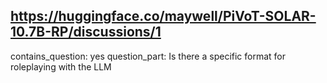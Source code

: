 ## https://huggingface.co/maywell/PiVoT-SOLAR-10.7B-RP/discussions/1

contains_question: yes
question_part: Is there a specific format for roleplaying with the LLM